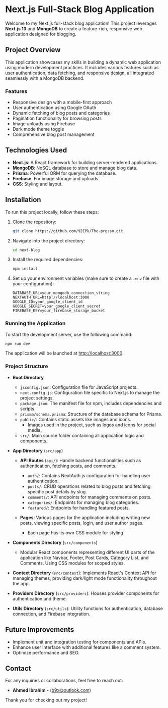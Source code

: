 # Next.js Full-Stack Blog Application

Welcome to my Next.js full-stack blog application! This project leverages **Next.js 13** and **MongoDB** to create a feature-rich, responsive web application designed for blogging. 

## Project Overview

This application showcases my skills in building a dynamic web application using modern development practices. It includes various features such as user authentication, data fetching, and responsive design, all integrated seamlessly with a MongoDB backend.

### Features

- Responsive design with a mobile-first approach
- User authentication using Google OAuth
- Dynamic fetching of blog posts and categories
- Pagination functionality for browsing posts
- Image uploads using Firebase
- Dark mode theme toggle
- Comprehensive blog post management

## Technologies Used

- **Next.js**: A React framework for building server-rendered applications.
- **MongoDB**: NoSQL database to store and manage blog data.
- **Prisma**: Powerful ORM for querying the database.
- **Firebase**: For image storage and uploads.
- **CSS**: Styling and layout.

## Installation

To run this project locally, follow these steps:

1. Clone the repository:
   ```bash
   git clone https://github.com/92EPk/The-presso.git
   ```
2. Navigate into the project directory:
   ```bash
   cd next-blog
   ```
3. Install the required dependencies:
   ```bash
   npm install
   ```
4. Set up your environment variables (make sure to create a `.env` file with your configuration):
   ```
   DATABASE_URL=your_mongodb_connection_string
   NEXTAUTH_URL=http://localhost:3000
   GOOGLE_ID=your_google_client_id
   GOOGLE_SECRET=your_google_client_secret
   FIREBASE_KEY=your_firebase_storage_bucket
   ```

### Running the Application

To start the development server, use the following command:
```bash
npm run dev
```
The application will be launched at [http://localhost:3000](http://localhost:3000).

### Project Structure

-   **Root Directory**

    -   `jsconfig.json`: Configuration file for JavaScript projects.
    -   `next.config.js`: Configuration file specific to Next.js to manage the project settings.
    -   `package.json`: The manifest file for npm, includes dependencies and scripts.
    -   `prisma/schema.prisma`: Structure of the database schema for Prisma.
    -   `public/`: Contains static assets like images and icons.
        -   Images used in the project, such as logos and icons for social media.
    -   `src/`: Main source folder containing all application logic and components.
-   **App Directory** (`src/app`)

    -   **API Routes** (`api/`): Handle backend functionalities such as authentication, fetching posts, and comments.

        -   `auth/`: Contains NextAuth.js configuration for handling user authentication.
        -   `posts/`: CRUD operations related to blog posts and fetching specific post details by slug.
        -   `comments/`: API endpoints for managing comments on posts.
        -   `categories/`: Endpoints for managing blog categories.
        -   `featured/`: Endpoints for handling featured posts.
    -   **Pages**: Various pages for the application including writing new posts, viewing specific posts, login, and user author pages.

        -   Each page has its own CSS module for styling.
-   **Components Directory** (`src/components`)

    -   Modular React components representing different UI parts of the application like Navbar, Footer, Post Cards, Category List, and Comments. Using CSS modules for scoped styles.
-   **Context Directory** (`src/context`): Implements React's Context API for managing themes, providing dark/light mode functionality throughout the app.

-   **Providers Directory** (`src/providers`): Houses provider components for authentication and theme.

-   **Utils Directory** (`src/utils`): Utility functions for authentication, database connection, and Firebase integration.

## Future Improvements

- Implement unit and integration testing for components and APIs.
- Enhance user interface with additional features like a comment system.
- Optimize performance and SEO.


## Contact

For any inquiries or collaborations, feel free to reach out:

- **Ahmed Ibrahim** - (b9x@outlook.com)

Thank you for checking out my project!
